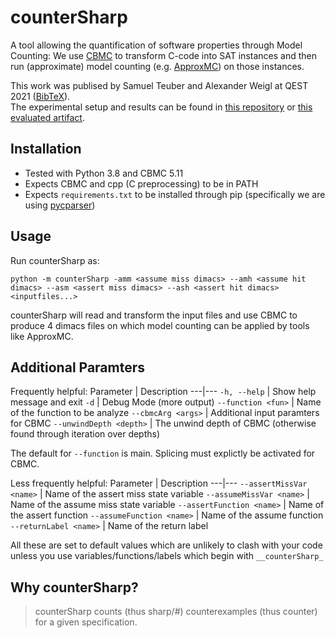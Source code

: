 # counterSharp
A tool allowing the quantification of software properties through Model Counting: We use [CBMC](http://www.cprover.org/cbmc/) to transform C-code into SAT instances and then run (approximate) model counting (e.g. [ApproxMC](https://github.com/meelgroup/ApproxMC)) on those instances.

This work was publised by Samuel Teuber and Alexander Weigl at QEST 2021 ([BibTeX](https://teuber.dev/publication/countersharp2021/cite.bib)).  
The experimental setup and results can be found in [this repository](https://github.com/samysweb/counterSharp-experiments) or [this evaluated artifact](https://publikationen.bibliothek.kit.edu/1000134169).

## Installation
- Tested with Python 3.8 and CBMC 5.11
- Expects CBMC and cpp (C preprocessing) to be in PATH
- Expects `requirements.txt` to be installed through pip (specifically we are using [pycparser](https://github.com/eliben/pycparser))

## Usage
Run counterSharp as:
```
python -m counterSharp -amm <assume miss dimacs> --amh <assume hit dimacs> --asm <assert miss dimacs> --ash <assert hit dimacs> <inputfiles...>
```

counterSharp will read and transform the input files and use CBMC to produce 4 dimacs files on which model counting can be applied by tools like ApproxMC.

## Additional Paramters
Frequently helpful:
Parameter | Description
---|---
`-h, --help` | Show help message and exit
`-d` | Debug Mode (more output)
`--function <fun>` | Name of the function to be analyze
`--cbmcArg <args>` | Additional input paramters for CBMC
`--unwindDepth <depth>` | The unwind depth of CBMC (otherwise found through iteration over depths)

The default for `--function` is main. Splicing must explictly be activated for CBMC.

Less frequently helpful:
Parameter | Description
---|---
`--assertMissVar <name>` | Name of the assert miss state variable
`--assumeMissVar <name>` | Name of the assume miss state variable
`--assertFunction <name>` | Name of the assert function
`--assumeFunction <name>` | Name of the assume function
`--returnLabel <name>` | Name of the return label

All these are set to default values which are unlikely to clash with your code unless you use variables/functions/labels which begin with `__counterSharp_`

## Why counterSharp?
> counterSharp counts (thus sharp/#) counterexamples (thus counter) for a given specification.
